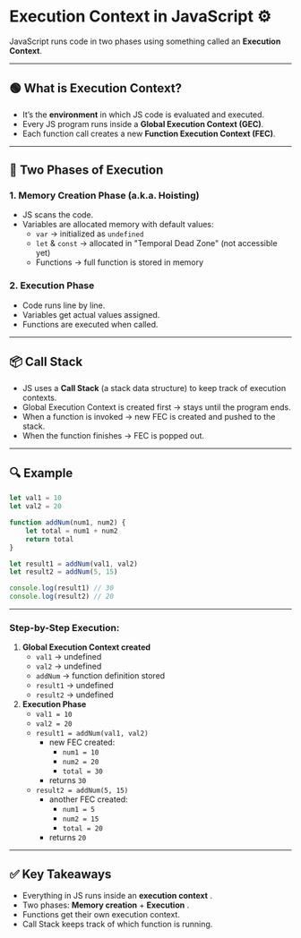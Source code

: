 # Execution Context in JavaScript ⚙️

JavaScript runs code in two phases using something called an **Execution Context**.

---

## 🟢 What is Execution Context?

- It’s the **environment** in which JS code is evaluated and executed.
- Every JS program runs inside a **Global Execution Context (GEC)**.
- Each function call creates a new **Function Execution Context (FEC)**.

---

## 🔄 Two Phases of Execution

### 1. Memory Creation Phase (a.k.a. Hoisting)

- JS scans the code.
- Variables are allocated memory with default values:
  - `var` → initialized as `undefined`
  - `let` & `const` → allocated in "Temporal Dead Zone" (not accessible yet)
  - Functions → full function is stored in memory

### 2. Execution Phase

- Code runs line by line.
- Variables get actual values assigned.
- Functions are executed when called.

---

## 📦 Call Stack

- JS uses a **Call Stack** (a stack data structure) to keep track of execution contexts.
- Global Execution Context is created first → stays until the program ends.
- When a function is invoked → new FEC is created and pushed to the stack.
- When the function finishes → FEC is popped out.

---

## 🔍 Example

```js
let val1 = 10
let val2 = 20

function addNum(num1, num2) {
    let total = num1 + num2
    return total
}

let result1 = addNum(val1, val2)
let result2 = addNum(5, 15)

console.log(result1) // 30
console.log(result2) // 20
```

---

### Step-by-Step Execution:

1. **Global Execution Context created**
   * `val1` → undefined
   * `val2` → undefined
   * `addNum` → function definition stored
   * `result1` → undefined
   * `result2` → undefined
2. **Execution Phase**
   * `val1 = 10`
   * `val2 = 20`
   * `result1 = addNum(val1, val2)`
     * new FEC created:
       * `num1 = 10`
       * `num2 = 20`
       * `total = 30`
     * returns `30`
   * `result2 = addNum(5, 15)`
     * another FEC created:
       * `num1 = 5`
       * `num2 = 15`
       * `total = 20`
     * returns `20`

---

## ✅ Key Takeaways

* Everything in JS runs inside an  **execution context** .
* Two phases: **Memory creation** +  **Execution** .
* Functions get their own execution context.
* Call Stack keeps track of which function is running.
